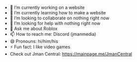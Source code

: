 ### 
- 🔭 I’m currently working on a website
- 🌱 I’m currently learning how to make a website
- 👯 I’m looking to collaborate on nothing right now
- 🤔 I’m looking for help with nothing right now
- 💬 Ask me about Roblox
- 📫 How to reach me: Discord (jmanmedia)
- 😄 Pronouns: hi/him/his
- ⚡ Fun fact: I like video games
- Check out Jman Central: https://mainpage.me/JmanCentral

<!--
-->
